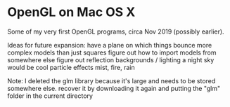 # OpenGL on Mac OS X
Some of my very first OpenGL programs, circa Nov 2019 (possibly earlier).

Ideas for future expansion:
	have a plane on which things bounce
	more complex models than just squares
		figure out how to import models from somewhere else
	figure out reflection
	backgrounds / lighting
		a night sky would be cool
	particle effects
		mist, fire, rain

Note: I deleted the glm library because it's large and needs to be stored somewhere else.
recover it by downloading it again and putting the "glm" folder in the current directory
